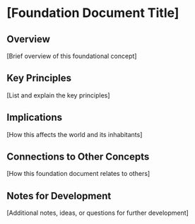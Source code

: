 # [Foundation Document Title]

## Overview
[Brief overview of this foundational concept]

## Key Principles
[List and explain the key principles]

## Implications
[How this affects the world and its inhabitants]

## Connections to Other Concepts
[How this foundation document relates to others]

## Notes for Development
[Additional notes, ideas, or questions for further development]
